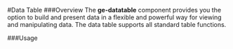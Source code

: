 #Data Table
###Overview
The **ge-datatable** component provides you the option to build and present data in a flexible and powerful way for viewing and manipulating data. The data table supports all standard table functions. 

###Usage
